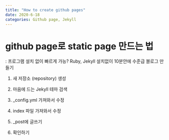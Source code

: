 ```yaml
---
title: "How to create github pages"
date: 2020-6-18
categories: Github page, Jekyll
---
```



# github page로 static page 만드는 법
: 프로그램 설치 없이 빠르게 가능? Ruby, Jekyll 설치없이 10분안에 수준급 블로그 만들기

1. 새 저장소 (repository) 생성

2. 마음에 드는 Jekyll 테마 검색

3. _config.yml 가져와서 수정

4. index 파일 가져와서 수정

5. _post에 글쓰기

6. 확인하기

